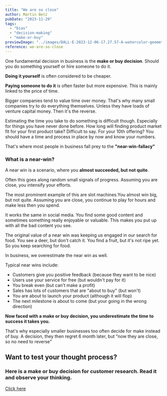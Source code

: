 ```yaml
---
title: "We are so close"
author: Martin Betz
pubDate: "2023-11-29"
tags:
  - "bias"
  - "decision-making"
  - "make-or-buy"
previewImage: "../images/DALL·E-2023-12-06-17.27.57-A-watercolor-geometric-style-illustration-depicting-a-businessman-mid-air-almost-reaching-the-top-of-a-cliff.-The-dynamic-pose-of-the-businessman-sho.png"
reference: we-are-so-close
---
```


One fundamental decision in business is the **make or buy decision**. Should you do something yourself or hire someone to do it.

**Doing it yourself** is often considered to be cheaper.

**Paying someone to do it** is often faster but more expensive. This is mainly linked to the price of time.

Bigger companies tend to value time over money. That's why many small companies try to do everything themselves.
Unless they have loads of venture capital money. Then it's the reverse.

Estimating the time you take to do something is difficult though. Especially for things you have never done before. How long will finding product market fit for your first product take? Difficult to say. For your 10th offering? You should have a time and process in place by now and know your numbers.

That's where most people in business fall prey to the **"near-win-fallacy"**

### What is a near-win?

A near win is a scenario, where you **almost succeeded, but not quite**.

Often this goes along random small signals of progress. Assuming you are close, you intensify your efforts.

The most prominent example of this are slot machines.You almost win big, but not quite. Assuming you are close, you continue to play for hours and make less then you spend.

It works the same in social media. You find some good content and sometimes something really enjoyable or valuable. This makes you put up with all the bad content you see.

The original value of a near win was keeping us engaged in our search for food.
You see a deer, but don't catch it. You find a fruit, but it's not ripe yet. So you keep searching for food.

In business, we overestimate the near win as well.

Typical near wins include:

- Customers give you positive feedback (because they want to be nice)
- Users use your service for free (but wouldn't pay for it)
- You break even (but can't make a profit)
- Sales has lots of customers that are "about to buy" (but won't)
- You are about to launch your product (although it will flop)
- The next milestone is about to come (but your going in the wrong direction)

**Now faced with a make or buy decision, you underestimate the time to success it takes you.**

That's why especially smaller businesses too often decide for make instead of buy. A decision, they then regret 6 month later, but "now they are close, so no need to reverse"

## Want to test your thought process?

### Here is a make or buy decision for customer research. Read it and observe your thinking.

[Click here](/services/jobs-to-be-done-agency/)
